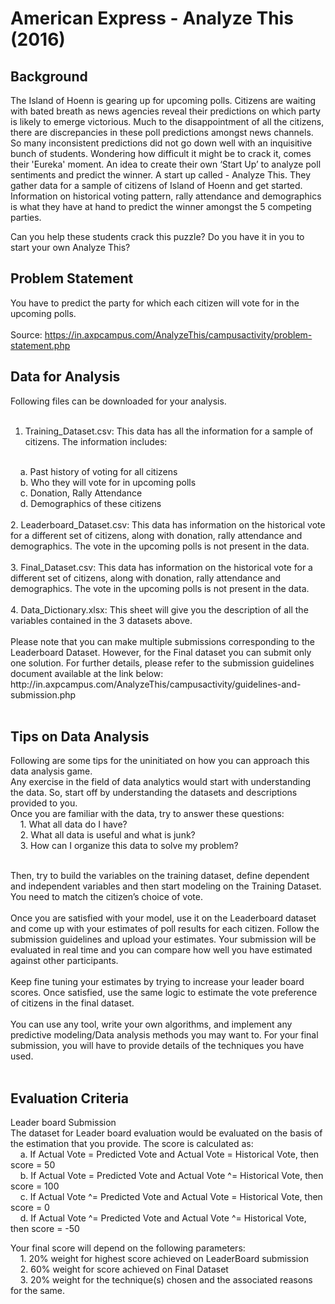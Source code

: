 <h1> American Express - Analyze This (2016) </h1>


<h2> Background </h2>

The Island of Hoenn is gearing up for upcoming polls. Citizens are waiting with bated breath as news agencies reveal their predictions on which party is likely to emerge victorious.
Much to the disappointment of all the citizens, there are discrepancies in these poll predictions amongst news channels.
So many inconsistent predictions did not go down well with an inquisitive bunch of students. Wondering how difficult it might be to crack it, comes their 'Eureka' moment.
An idea to create their own ‘Start Up’ to analyze poll sentiments and predict the winner. A start up called - Analyze This.
They gather data for a sample of citizens of Island of Hoenn and get started.
Information on historical voting pattern, rally attendance and demographics is what they have at hand to predict the winner amongst the 5 competing parties.

Can you help these students crack this puzzle? Do you have it in you to start your own Analyze This?


<h2> Problem Statement </h2>

You have to predict the party for which each citizen will vote for in the upcoming polls.
<br><br>
Source: https://in.axpcampus.com/AnalyzeThis/campusactivity/problem-statement.php


<h2> Data for Analysis </h2>

Following files can be downloaded for your analysis. <br><br>
1. Training_Dataset.csv: This data has all the information for a sample of citizens. The information includes:
<br>
&nbsp; &nbsp; a. Past history of voting for all citizens
<br>
&nbsp; &nbsp; b. Who they will vote for in upcoming polls
<br>
&nbsp; &nbsp; c. Donation, Rally Attendance
<br>
&nbsp; &nbsp; d. Demographics of these citizens
<br><br>
2. Leaderboard_Dataset.csv: This data has information on the historical vote for a different set of citizens, along with donation, rally attendance and demographics. The vote in the upcoming polls is not present in the data.
<br><br>
3. Final_Dataset.csv: This data has information on the historical vote for a different set of citizens, along with donation, rally attendance and demographics. The vote in the upcoming polls is not present in the data.
<br><br>
4. Data_Dictionary.xlsx: This sheet will give you the description of all the variables contained in the 3 datasets above.
<br><br>
Please note that you can make multiple submissions corresponding to the Leaderboard Dataset. However, for the Final dataset you can submit only one solution. For further details, please refer to the submission guidelines document available at the link below: http://in.axpcampus.com/AnalyzeThis/campusactivity/guidelines-and-submission.php
<br><br>


<h2> Tips on Data Analysis </h2>

Following are some tips for the uninitiated on how you can approach this data analysis game.
<br>
Any exercise in the field of data analytics would start with understanding the data.  So, start off by understanding the datasets and descriptions provided to you.
<br>
Once you are familiar with the data, try to answer these questions:
<br>
&nbsp; &nbsp; 1. What all data do I have?
<br>
&nbsp; &nbsp; 2. What all data is useful and what is junk?
<br>
&nbsp; &nbsp; 3. How can I organize this data to solve my problem?
<br><br>

Then, try to build the variables on the training dataset, define dependent and independent variables and then start modeling on the Training Dataset. You need to match the citizen’s choice of vote.
<br><br>
Once you are satisfied with your model, use it on the Leaderboard dataset and come up with your estimates of poll results for each citizen. Follow the submission guidelines and upload your estimates. Your submission will be evaluated in real time and you can compare how well you have estimated against other participants.
<br><br>
Keep fine tuning your estimates by trying to increase your leader board scores. Once satisfied, use the same logic to estimate the vote preference of citizens in the final dataset. 
<br><br>
You can use any tool, write your own algorithms, and implement any predictive modeling/Data analysis methods you may want to. For your final submission, you will have to provide details of the techniques you have used.
<br><br>


<h2>Evaluation Criteria </h2>

Leader board Submission
<br>
The dataset for Leader board evaluation would be evaluated on the basis of the estimation that you provide. The score is calculated as:
<br>
&nbsp; &nbsp; a. If Actual Vote = Predicted Vote and Actual Vote = Historical Vote, then score = 50
<br>
&nbsp; &nbsp; b. If Actual Vote = Predicted Vote and Actual Vote ^= Historical Vote, then score = 100
<br>
&nbsp; &nbsp; c. If Actual Vote ^= Predicted Vote and Actual Vote = Historical Vote, then score = 0
<br>
&nbsp; &nbsp; d. If Actual Vote ^= Predicted Vote and Actual Vote ^= Historical Vote, then score = -50
<br>

Your final score will depend on the following parameters:
<br>
&nbsp; &nbsp; 1. 20% weight for highest score achieved on LeaderBoard submission
<br>
&nbsp; &nbsp; 2. 60% weight for score achieved on Final Dataset
<br>
&nbsp; &nbsp; 3. 20% weight for the technique(s) chosen and the associated reasons for the same.
